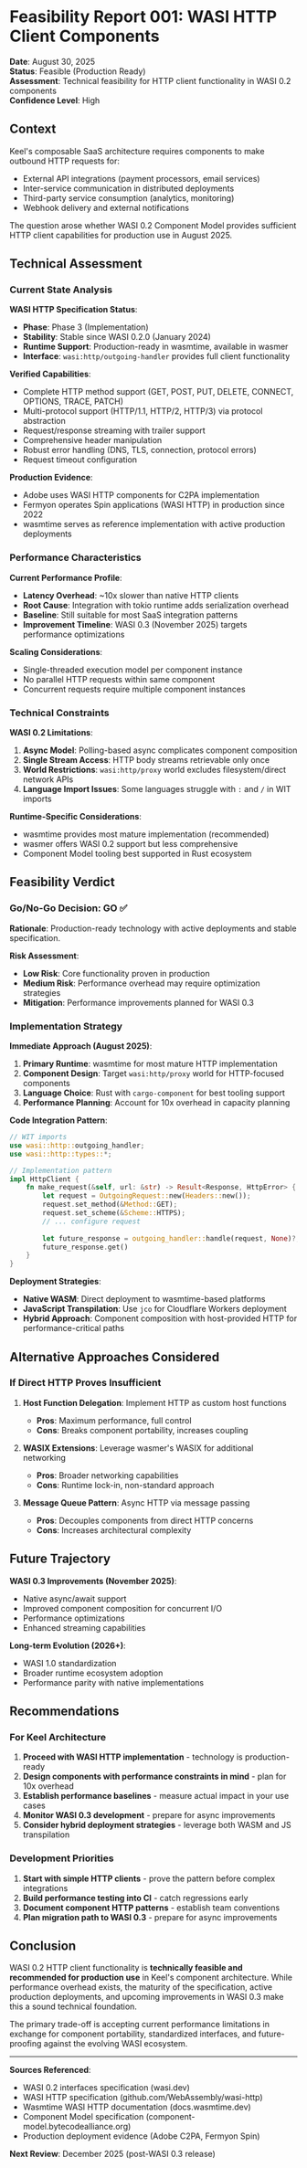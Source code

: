 # Feasibility Report 001: WASI HTTP Client Components

**Date**: August 30, 2025  
**Status**: Feasible (Production Ready)  
**Assessment**: Technical feasibility for HTTP client functionality in WASI 0.2 components  
**Confidence Level**: High  

## Context

Keel's composable SaaS architecture requires components to make outbound HTTP requests for:
- External API integrations (payment processors, email services)
- Inter-service communication in distributed deployments
- Third-party service consumption (analytics, monitoring)
- Webhook delivery and external notifications

The question arose whether WASI 0.2 Component Model provides sufficient HTTP client capabilities for production use in August 2025.

## Technical Assessment

### Current State Analysis

**WASI HTTP Specification Status**:
- **Phase**: Phase 3 (Implementation)
- **Stability**: Stable since WASI 0.2.0 (January 2024)
- **Runtime Support**: Production-ready in wasmtime, available in wasmer
- **Interface**: `wasi:http/outgoing-handler` provides full client functionality

**Verified Capabilities**:
- Complete HTTP method support (GET, POST, PUT, DELETE, CONNECT, OPTIONS, TRACE, PATCH)
- Multi-protocol support (HTTP/1.1, HTTP/2, HTTP/3) via protocol abstraction
- Request/response streaming with trailer support
- Comprehensive header manipulation
- Robust error handling (DNS, TLS, connection, protocol errors)
- Request timeout configuration

**Production Evidence**:
- Adobe uses WASI HTTP components for C2PA implementation
- Fermyon operates Spin applications (WASI HTTP) in production since 2022
- wasmtime serves as reference implementation with active production deployments

### Performance Characteristics

**Current Performance Profile**:
- **Latency Overhead**: ~10x slower than native HTTP clients
- **Root Cause**: Integration with tokio runtime adds serialization overhead
- **Baseline**: Still suitable for most SaaS integration patterns
- **Improvement Timeline**: WASI 0.3 (November 2025) targets performance optimizations

**Scaling Considerations**:
- Single-threaded execution model per component instance
- No parallel HTTP requests within same component
- Concurrent requests require multiple component instances

### Technical Constraints

**WASI 0.2 Limitations**:
1. **Async Model**: Polling-based async complicates component composition
2. **Single Stream Access**: HTTP body streams retrievable only once
3. **World Restrictions**: `wasi:http/proxy` world excludes filesystem/direct network APIs
4. **Language Import Issues**: Some languages struggle with `:` and `/` in WIT imports

**Runtime-Specific Considerations**:
- wasmtime provides most mature implementation (recommended)
- wasmer offers WASI 0.2 support but less comprehensive
- Component Model tooling best supported in Rust ecosystem

## Feasibility Verdict

### Go/No-Go Decision: **GO** ✅

**Rationale**: Production-ready technology with active deployments and stable specification.

**Risk Assessment**:
- **Low Risk**: Core functionality proven in production
- **Medium Risk**: Performance overhead may require optimization strategies
- **Mitigation**: Performance improvements planned for WASI 0.3

### Implementation Strategy

**Immediate Approach (August 2025)**:
1. **Primary Runtime**: wasmtime for most mature HTTP implementation
2. **Component Design**: Target `wasi:http/proxy` world for HTTP-focused components
3. **Language Choice**: Rust with `cargo-component` for best tooling support
4. **Performance Planning**: Account for 10x overhead in capacity planning

**Code Integration Pattern**:
```rust
// WIT imports
use wasi::http::outgoing_handler;
use wasi::http::types::*;

// Implementation pattern
impl HttpClient {
    fn make_request(&self, url: &str) -> Result<Response, HttpError> {
        let request = OutgoingRequest::new(Headers::new());
        request.set_method(&Method::GET);
        request.set_scheme(&Scheme::HTTPS);
        // ... configure request
        
        let future_response = outgoing_handler::handle(request, None)?;
        future_response.get()
    }
}
```

**Deployment Strategies**:
- **Native WASM**: Direct deployment to wasmtime-based platforms
- **JavaScript Transpilation**: Use `jco` for Cloudflare Workers deployment
- **Hybrid Approach**: Component composition with host-provided HTTP for performance-critical paths

## Alternative Approaches Considered

### If Direct HTTP Proves Insufficient

1. **Host Function Delegation**: Implement HTTP as custom host functions
   - **Pros**: Maximum performance, full control
   - **Cons**: Breaks component portability, increases coupling

2. **WASIX Extensions**: Leverage wasmer's WASIX for additional networking
   - **Pros**: Broader networking capabilities
   - **Cons**: Runtime lock-in, non-standard approach

3. **Message Queue Pattern**: Async HTTP via message passing
   - **Pros**: Decouples components from direct HTTP concerns
   - **Cons**: Increases architectural complexity

## Future Trajectory

**WASI 0.3 Improvements (November 2025)**:
- Native async/await support
- Improved component composition for concurrent I/O
- Performance optimizations
- Enhanced streaming capabilities

**Long-term Evolution (2026+)**:
- WASI 1.0 standardization
- Broader runtime ecosystem adoption
- Performance parity with native implementations

## Recommendations

### For Keel Architecture

1. **Proceed with WASI HTTP implementation** - technology is production-ready
2. **Design components with performance constraints in mind** - plan for 10x overhead
3. **Establish performance baselines** - measure actual impact in your use cases
4. **Monitor WASI 0.3 development** - prepare for async improvements
5. **Consider hybrid deployment strategies** - leverage both WASM and JS transpilation

### Development Priorities

1. **Start with simple HTTP clients** - prove the pattern before complex integrations
2. **Build performance testing into CI** - catch regressions early
3. **Document component HTTP patterns** - establish team conventions
4. **Plan migration path to WASI 0.3** - prepare for async improvements

## Conclusion

WASI 0.2 HTTP client functionality is **technically feasible and recommended for production use** in Keel's component architecture. While performance overhead exists, the maturity of the specification, active production deployments, and upcoming improvements in WASI 0.3 make this a sound technical foundation.

The primary trade-off is accepting current performance limitations in exchange for component portability, standardized interfaces, and future-proofing against the evolving WASI ecosystem.

---

**Sources Referenced**:
- WASI 0.2 interfaces specification (wasi.dev)
- WASI HTTP specification (github.com/WebAssembly/wasi-http)
- Wasmtime WASI HTTP documentation (docs.wasmtime.dev)
- Component Model specification (component-model.bytecodealliance.org)
- Production deployment evidence (Adobe C2PA, Fermyon Spin)

**Next Review**: December 2025 (post-WASI 0.3 release)